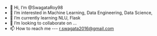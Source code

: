 - 👋 Hi, I’m @SwagataRoy98
- 👀 I’m interested in Machine Learning, Data Engineering, Data Science,
- 🌱 I’m currently learning NLU, Flask
- 💞️ I’m looking to collaborate on ...
- 📫 How to reach me --- r.swagata2016@gmail.com 

<!---
SwagataRoy98/SwagataRoy98 is a ✨ special ✨ repository because its `README.md` (this file) appears on your GitHub profile.
You can click the Preview link to take a look at your changes.
--->
